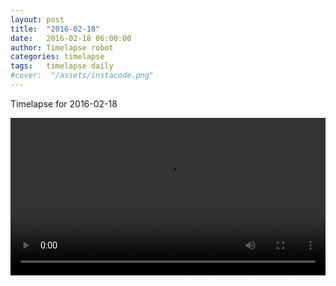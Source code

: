 ```yaml
---
layout: post
title:  "2016-02-18"
date:   2016-02-18 06:00:00
author: Timelapse robot
categories: timelapse
tags:	timelapse daily
#cover:  "/assets/instacode.png"
---
```

Timelapse for 2016-02-18

<video width="100%" controls="true">
  <source src="https://rest.s3for.me/bridgeinice/2016-02-18.webm" type="video/webm">
  <source src="https://rest.s3for.me/bridgeinice/2016-02-18.mp4" type="video/mp4">
  Your browser does not support the video tag.
</video>
